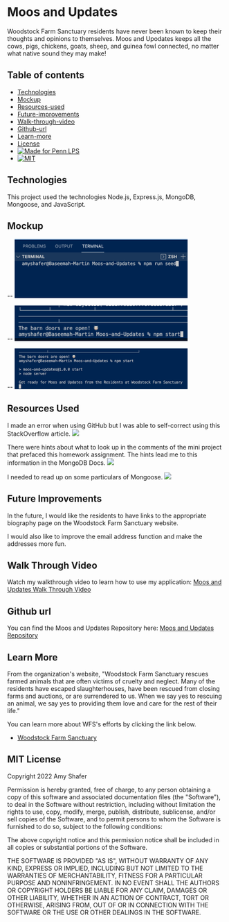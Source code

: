 # Moos and Updates

Woodstock Farm Sanctuary residents have never been known to keep their thoughts and opinions to themselves. Moos and Upodates keeps all the cows, pigs, chickens, goats, sheep, and guinea fowl connected, no matter what native sound they may make!

## Table of contents

- [Technologies](#technologies)
- [Mockup](#mockup)
- [Resources-used](#resources-used)
- [Future-improvements](#future-improvements)
- [Walk-through-video](#walk-through-video)
- [Github-url](#github-url)
- [Learn-more](#learn-more)
- [License](#license)
- [![Made for Penn LPS](https://img.shields.io/static/v1?label=Made+for&message=Penn+LPS&color=%23005bbc)](https://bootcamp.sas.upenn.edu/)
- [![MIT](https://img.shields.io/static/v1?label=**MIT**&message=_License&color=%23FFd600)](https://www.javascript.com)

## Technologies

This project used the technologies Node.js, Express.js, MongoDB, Mongoose, and JavaScript.

## Mockup

--
<img src="assets/mau1.png" alt="command 1" width="400"/>

--
<img src="assets/mau2.png" alt="command 2" width="400"/>

--
<img src="assets/mau3.png" alt="command 3" width="400"/>

## Resources Used

I made an error when using GitHub but I was able to self-correct using this StackOverflow article.
[![](https://img.shields.io/badge/Git-Hub-pink)](https://stackoverflow.com/questions/51421420/accidentally-initialised-git-repo-for-my-whole-desktop)

There were hints about what to look up in the comments of the mini project that prefaced this homework assignment. The hints lead me to this information in the MongoDB Docs.
[![](https://img.shields.io/badge/Mongo-DB-green)](https://www.mongodb.com/docs/manual/reference/method/ObjectId/)

I needed to read up on some particulars of Mongoose.
[![](https://img.shields.io/badge/Mon-goose-yellow)](https://kb.objectrocket.com/mongo-db/understanding-the-mongoose-__v-field-1011)

## Future Improvements

In the future, I would like the residents to have links to the appropriate biography page on the Woodstock Farm Sanctuary website.

I would also like to improve the email address function and make the addresses more fun.

## Walk Through Video

Watch my walkthrough video to learn how to use my application:
[Moos and Updates Walk Through Video](--)

## Github url

You can find the Moos and Updates Repository here:
[Moos and Updates Repository](https://github.com/AmyShafer/Moos-and-Updates)

## Learn More

From the organization's website,
"Woodstock Farm Sanctuary rescues farmed animals that are often victims of cruelty and neglect. Many of the residents have escaped slaughterhouses, have been rescued from closing farms and auctions, or are surrendered to us. When we say yes to rescuing an animal, we say yes to providing them love and care for the rest of their life."

You can learn more about WFS's efforts by clicking the link below.

- [Woodstock Farm Sanctuary](https://woodstocksanctuary.org/)

## MIT License

Copyright 2022 Amy Shafer

Permission is hereby granted, free of charge, to any person obtaining a copy of this software and associated documentation files (the "Software"), to deal in the Software without restriction, including without limitation the rights to use, copy, modify, merge, publish, distribute, sublicense, and/or sell copies of the Software, and to permit persons to whom the Software is furnished to do so, subject to the following conditions:

The above copyright notice and this permission notice shall be included in all copies or substantial portions of the Software.

THE SOFTWARE IS PROVIDED "AS IS", WITHOUT WARRANTY OF ANY KIND, EXPRESS OR IMPLIED, INCLUDING BUT NOT LIMITED TO THE WARRANTIES OF MERCHANTABILITY, FITNESS FOR A PARTICULAR PURPOSE AND NONINFRINGEMENT. IN NO EVENT SHALL THE AUTHORS OR COPYRIGHT HOLDERS BE LIABLE FOR ANY CLAIM, DAMAGES OR OTHER LIABILITY, WHETHER IN AN ACTION OF CONTRACT, TORT OR OTHERWISE, ARISING FROM, OUT OF OR IN CONNECTION WITH THE SOFTWARE OR THE USE OR OTHER DEALINGS IN THE SOFTWARE.
